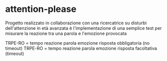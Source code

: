 # attention-please

Progetto realizzato in collaborazione con una ricercatrice su disturbi dell'attenzione in età avanzata 
è l'implementazione di una semplice test per misurare la reazione tra una parola e l'emozione provocata 

TRPE-RO = tempo reazione parola emozione risposta obbligatoria (no timeout)
TRPE-RO = tempo reazione parola emozione risposta facoltativa (timeout)
